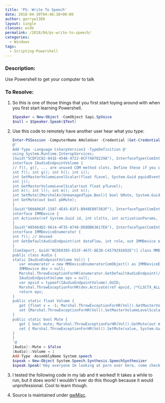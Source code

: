 ```yaml
---
title: 'PS: Write To Speech'
date: 2018-04-30T04:48:38+00:00
author: gerryw1389
layout: single
classes: wide
permalink: /2018/04/ps-write-to-speech/
categories:
  - Windows
tags:
  - Scripting-Powershell
---
```

<!--more-->

### Description:

Use Powershell to get your computer to talk

### To Resolve:

1. So this is one of those things that you first start toying around with when you first start learning Powershell.

   ```powershell
   $Speaker = New-Object -ComObject Sapi.SpVoice
   $null = $Speaker.Speak($Text)
   ```

2. Use this code to remotely have another user hear what you type:

   ```powershell
   Enter-PSSession -ComputerName AHoleUser -Credential (Get-Credential)
   @'
   Add-Type -Language CsharpVersion3 -TypeDefinition @'
   using System.Runtime.InteropServices;
   [Guid("5CDF2C82-841E-4546-9722-0CF74078229A"), InterfaceType(ComInterfaceType.InterfaceIsIUnknown)]
   interface IAudioEndpointVolume {
   // f(), g(), ... are unused COM method slots. Define these if you care
   int f(); int g(); int h(); int i();
   int SetMasterVolumeLevelScalar(float fLevel, System.Guid pguidEventContext);
   int j();
   int GetMasterVolumeLevelScalar(out float pfLevel);
   int k(); int l(); int m(); int n();
   int SetMute([MarshalAs(UnmanagedType.Bool)] bool bMute, System.Guid pguidEventContext);
   int GetMute(out bool pbMute);
   }
   [Guid("D666063F-1587-4E43-81F1-B948E807363F"), InterfaceType(ComInterfaceType.InterfaceIsIUnknown)]
   interface IMMDevice {
   int Activate(ref System.Guid id, int clsCtx, int activationParams, out IAudioEndpointVolume aev);
   }
   [Guid("A95664D2-9614-4F35-A746-DE8DB63617E6"), InterfaceType(ComInterfaceType.InterfaceIsIUnknown)]
   interface IMMDeviceEnumerator {
   int f(); // Unused
   int GetDefaultAudioEndpoint(int dataFlow, int role, out IMMDevice endpoint);
   }
   [ComImport, Guid("BCDE0395-E52F-467C-8E3D-C4579291692E")] class MMDeviceEnumeratorComObject { }
   public class Audio {
   static IAudioEndpointVolume Vol() {
      var enumerator = new MMDeviceEnumeratorComObject() as IMMDeviceEnumerator;
      IMMDevice dev = null;
      Marshal.ThrowExceptionForHR(enumerator.GetDefaultAudioEndpoint(/*eRender*/ 0, /*eMultimedia*/ 1, out dev));
      IAudioEndpointVolume epv = null;
      var epvid = typeof(IAudioEndpointVolume).GUID;
      Marshal.ThrowExceptionForHR(dev.Activate(ref epvid, /*CLSCTX_ALL*/ 23, 0, out epv));
      return epv;
   }
   public static float Volume {
      get {float v = -1; Marshal.ThrowExceptionForHR(Vol().GetMasterVolumeLevelScalar(out v)); return v;}
      set {Marshal.ThrowExceptionForHR(Vol().SetMasterVolumeLevelScalar(value, System.Guid.Empty));}
   }
   public static bool Mute {
      get { bool mute; Marshal.ThrowExceptionForHR(Vol().GetMute(out mute)); return mute; }
      set { Marshal.ThrowExceptionForHR(Vol().SetMute(value, System.Guid.Empty)); }
   }
   }
   '@
   [Audio]::Mute = $false
   [Audio]::Volume = 1
   Add-Type -AssemblyName System.speech
   $speak = New-Object System.Speech.Synthesis.SpeechSynthesizer
   $speak.Speak('Hey everyone Im looking at porn over here, come check me out! This is why Im not productive')
   ```

3. I tested the following code in my lab and it worked! It takes a while to run, but it does work! I wouldn't ever do this though because it would unprofessional. Cool to learn though.

4. Source is maintained under [gwMisc](https://github.com/gerryw1389/powershell/blob/main/gwMisc/Public/Write-ToSpeech.ps1).
